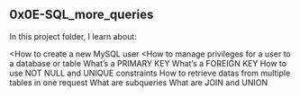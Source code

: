 ## 0x0E-SQL_more_queries
In this project folder, I learn about:

<How to create a new MySQL user
<How to manage privileges for a user to a database or table
What’s a PRIMARY KEY
What’s a FOREIGN KEY
How to use NOT NULL and UNIQUE constraints
How to retrieve datas from multiple tables in one request
What are subqueries
What are JOIN and UNION
